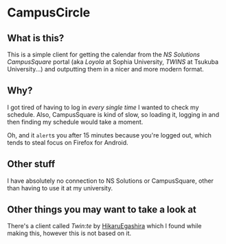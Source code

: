 # CampusCircle

## What is this?

This is a simple client for getting the calendar from the _NS Solutions CampusSquare_ portal (aka _Loyola_ at Sophia University, _TWINS_ at Tsukuba University...) and outputting them in a nicer and more modern format.

## Why?

I got tired of having to log in _every single time_ I wanted to check my schedule. Also, CampusSquare is kind of slow, so loading it, logging in and then finding my schedule would take a moment.

Oh, and it `alert`s you after 15 minutes because you're logged out, which tends to steal focus on Firefox for Android.

## Other stuff

I have absolutely no connection to NS Solutions or CampusSquare, other than having to use it at my university.

## Other things you may want to take a look at

There's a client called _Twin:te_ by [HikaruEgashira](https://github.com/HikaruEgashira/twinte_frontend) which I found while making this, however this is not based on it.
